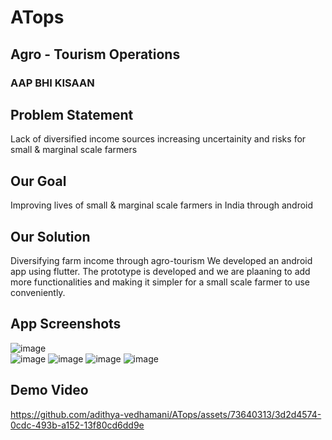 # ATops
## Agro - Tourism Operations
### AAP BHI KISAAN

## Problem Statement
Lack of diversified income sources increasing uncertainity and risks for small & marginal scale farmers 

## Our Goal
Improving lives of small & marginal scale farmers in India through android

## Our Solution
Diversifying farm income through agro-tourism
We developed an android app using flutter. The prototype is developed and we are plaaning to add more functionalities and making it simpler for a small scale farmer to use conveniently.

## App Screenshots

![image](https://github.com/adithya-vedhamani/ATops/assets/73640313/04a998bf-3a52-4bc0-954f-f830fe1bd7e3)               
![image](https://github.com/adithya-vedhamani/ATops/assets/73640313/8a932859-04f8-49cb-8537-d4ba901b92b1)
![image](https://github.com/adithya-vedhamani/ATops/assets/73640313/0cfcfd98-5585-4eb4-91b0-87cfe06b0fe4)
![image](https://github.com/adithya-vedhamani/ATops/assets/73640313/4f1cb32f-1a77-47d2-935e-99d8d3159c34)
![image](https://github.com/adithya-vedhamani/ATops/assets/73640313/417933f0-0bdc-433b-b5bd-2b4afe59d532)

## Demo Video



https://github.com/adithya-vedhamani/ATops/assets/73640313/3d2d4574-0cdc-493b-a152-13f80cd6dd9e


